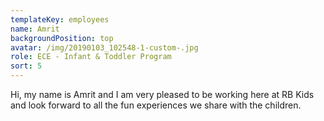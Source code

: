 ```yaml
---
templateKey: employees
name: Amrit
backgroundPosition: top
avatar: /img/20190103_102548-1-custom-.jpg
role: ECE - Infant & Toddler Program
sort: 5
---
```

Hi, my name is Amrit and I am very pleased to be working here at RB Kids and look forward to all the fun experiences we share with the children.

